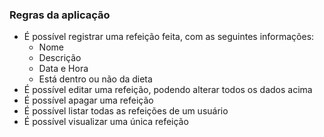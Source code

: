 ### Regras da aplicação

- É possível registrar uma refeição feita, com as seguintes informações:
    - Nome
    - Descrição
    - Data e Hora
    - Está dentro ou não da dieta
- É possível editar uma refeição, podendo alterar todos os dados acima
- É possível apagar uma refeição
- É possível listar todas as refeições de um usuário
- É possível visualizar uma única refeição

##